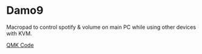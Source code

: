 # Damo9

Macropad to control spotify & volume on main PC while using other devices with KVM.

[QMK Code](https://github.com/inetd404/qmk_firmware/tree/damo9)

